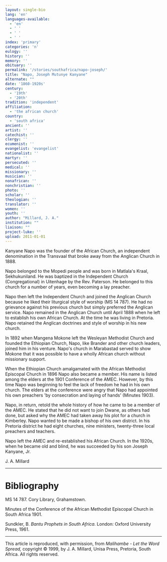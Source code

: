 ```yaml
---
layout: single-bio
lang: 'en'
languages-available:
  - 'en'
  - ' '
  - ' '
  - ' '
index: 'primary'
categories: 'n'
eulogy: ''
history: ''
memory: ''
obituary: ''
permalink: '/stories/southafrica/napo-joseph/'
title: "Napo, Joseph Mutunye Kanyane"
alternate: ""
date: '1860-1920s'
century:
  - '19th'
  - '20th'
tradition: 'independent'
affiliation:
  - 'the african church'
country:
  - 'south africa'
ancient: ''
artist: ''
catechist: ''
clergy: ''
ecumenist: ''
evangelist: 'evangelist'
nationalist: ''
martyr: ''
persecuted: ''
medical: ''
missionary: ''
musician: ''
nonafrican: ''
nonchristian: ''
photo: ''
scholar: ''
theologian: ''
translator: ''
women: ''
youth: ''
author: "Millard, J. A."
institution: ""
liaison: ""
project-luke: ''
upload: 2011-01-01
---
```




Kanyane Napo was the founder of the African Church, an independent denomination in the Transvaal that broke away from the Anglican Church in 1888.

Napo belonged to the Mopedi people and was born in Matlala's Kraal, Sekhukuniland. He was baptized in the Independent Church (Congregational) in Uitenhage by the Rev. Paterson. He belonged to this church for a number of years, even becoming a lay preacher.

Napo then left the Independent Church and joined the Anglican Church because he liked their liturgical style of worship (MS 14 787). He had no grievance against his previous church but simply preferred the Anglican service. Napo remained in the Anglican Church until April 1888 when he left to establish his own African Church. At the time he was living in Pretoria. Napo retained the Anglican doctrines and style of worship in his new church.

In 1892 when Mangena Mokone left the Wesleyan Methodist Church and founded the Ethiopian Church, Napo, like Brander and other church leaders, joined him in his venture. Napo's church in Marabastad served to show Mokone that it was possible to have a wholly African church without missionary support.

When the Ethiopian Church amalgamated with the African Methodist Episcopal Church in 1896 Napo also became a member. His name is listed among the elders at the 1901 Conference of the AMEC. However, by this time Napo was beginning to feel the lack of freedom he had in his own church. The elders at the conference were angry that Napo had appointed his own preachers 'by consecration and laying of hands' (Minutes 1903).

Napo, in return, retold the whole history of how he came to be a member of the AMEC. He stated that he did not want to join Dwane, as others had done, but asked why the AMEC had taken away his plot for a church in Kimberley. Napo wanted to be made a bishop of his own district. In his Pretoria district he had eight churches, nine ministers, twenty-three local
preachers and teachers.

Napo left the AMEC and re-established his African Church. In the 1920s, when he became old and blind, he was succeeded by his son Joseph Kanyane, Jr.

J. A. Millard

---

# Bibliography

MS 14 787. Cory Library, Grahamstown.

Minutes of the Conference of the African Methodist Episcopal Church in South Africa 1901.

Sundkler, B. *Bantu Prophets in South Africa.* London: Oxford University Press, 1961.

---

This article is reproduced, with permission, from *Malihambe - Let the Word Spread,* copyright &copy; 1999, by J. A. Millard, Unisa Press, Pretoria, South Africa.  All rights reserved.
